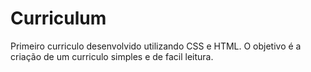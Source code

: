# Curriculum

Primeiro curriculo desenvolvido utilizando CSS e HTML.
O objetivo é a criação de um curriculo simples e de facil leitura.
